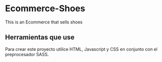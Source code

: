 # Ecommerce-Shoes
This is an Ecommerce that sells shoes

## Herramientas que use 
Para crear este proyecto utilice HTML, Javascript y CSS en conjunto con el preprocesador SASS.
